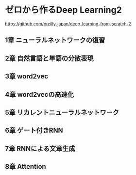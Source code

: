 # ゼロから作るDeep Learning2
https://github.com/oreilly-japan/deep-learning-from-scratch-2
## 1章 ニューラルネットワークの復習
## 2章 自然言語と単語の分散表現
## 3章 word2vec
## 4章 word2vecの高速化
## 5章 リカレントニューラルネットワーク
## 6章 ゲート付きRNN
## 7章 RNNによる文章生成
## 8章 Attention